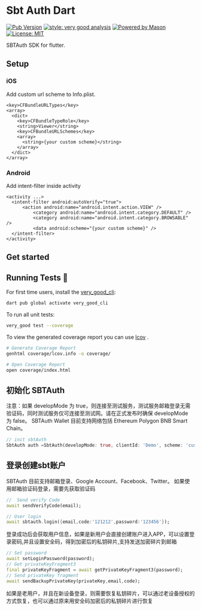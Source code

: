 # Sbt Auth Dart

[![Pub Version](https://img.shields.io/pub/v/sbt_auth_dart?color=blueviolet)](https://pub.dev/packages/sbt_auth_dart)
[![style: very good analysis][very_good_analysis_badge]][very_good_analysis_link]
[![Powered by Mason](https://img.shields.io/endpoint?url=https%3A%2F%2Ftinyurl.com%2Fmason-badge)](https://github.com/felangel/mason)
[![License: MIT][license_badge]][license_link]

SBTAuth SDK for flutter.

## Setup

### iOS

Add custom url scheme to Info.plist.

```
<key>CFBundleURLTypes</key>
<array>
  <dict>
    <key>CFBundleTypeRole</key>
    <string>Viewer</string>
    <key>CFBundleURLSchemes</key>
    <array>
      <string>{your custom scheme}</string>
    </array>
  </dict>
</array>
```

### Android

Add intent-filter inside activity

```
<activity ...>
  <intent-filter android:autoVerify="true">
      <action android:name="android.intent.action.VIEW" />
          <category android:name="android.intent.category.DEFAULT" />
          <category android:name="android.intent.category.BROWSABLE" />
          <data android:scheme="{your custom scheme}" />
  </intent-filter>
</activity>
```

## Get started

## Running Tests 🧪

For first time users, install the [very_good_cli][very_good_cli_link]:

```sh
dart pub global activate very_good_cli
```

To run all unit tests:

```sh
very_good test --coverage
```

To view the generated coverage report you can use [lcov](https://github.com/linux-test-project/lcov)
.

```sh
# Generate Coverage Report
genhtml coverage/lcov.info -o coverage/

# Open Coverage Report
open coverage/index.html
```

## 初始化 SBTAuth

注意：如果 developMode 为 true，则连接至测试服务，测试服务邮箱登录无需验证码，同时测试服务仅可连接至测试网。请在正式发布时确保 developMode 为 false。
SBTAuth Wallet 目前支持网络包括 Ethereum Polygon BNB Smart Chain。

```dart
// init sbtAuth
SbtAuth auth =SbtAuth(developMode: true, clientId: 'Demo', scheme: 'custom scheme');
```

## 登录创建sbt账户

SBTAuth 目前支持邮箱登录、Google Account、Facebook、Twitter。 如果使用邮箱验证码登录，需要先获取验证码

```dart
//  Send verify Code
await sendVerifyCode(email);
```

```dart
// User login
await sbtauth.login({email,code:'121212',password:'123456'});
```

登录成功后会获取用户信息，如果是新用户会直接创建账户进入APP，可以设置登录密码,并且设置安全码，得到加密后的私钥碎片,支持发送加密碎片到邮箱

```dart
// Set password
await setLoginPassword(password);
// Get privateKeyFragment3
final privateKeyFragment = await getPrivateKeyFragment3(password);
// Send privateKey fragment
await sendBackupPrivateKey(privateKey,email,code);
```

如果是老用户，并且在新设备登录，则需要恢复私钥碎片，可以通过老设备授权的方式恢复，也可以通过原来用安全码加密后的私钥碎片进行恢复

```sh

```

[flutter_install_link]: https://docs.flutter.dev/get-started/install

[github_actions_link]: https://docs.github.com/en/actions/learn-github-actions

[license_badge]: https://img.shields.io/badge/license-MIT-blue.svg

[license_link]: https://opensource.org/licenses/MIT

[logo_black]: https://raw.githubusercontent.com/VGVentures/very_good_brand/main/styles/README/vgv_logo_black.png#gh-light-mode-only

[logo_white]: https://raw.githubusercontent.com/VGVentures/very_good_brand/main/styles/README/vgv_logo_white.png#gh-dark-mode-only

[mason_link]: https://github.com/felangel/mason

[very_good_analysis_badge]: https://img.shields.io/badge/style-very_good_analysis-B22C89.svg

[very_good_analysis_link]: https://pub.dev/packages/very_good_analysis

[very_good_cli_link]: https://pub.dev/packages/very_good_cli

[very_good_coverage_link]: https://github.com/marketplace/actions/very-good-coverage

[very_good_ventures_link]: https://verygood.ventures

[very_good_ventures_link_light]: https://verygood.ventures#gh-light-mode-only

[very_good_ventures_link_dark]: https://verygood.ventures#gh-dark-mode-only

[very_good_workflows_link]: https://github.com/VeryGoodOpenSource/very_good_workflows
